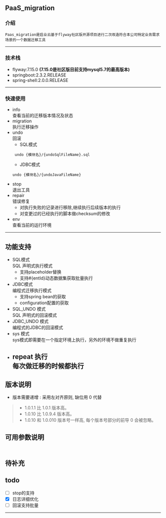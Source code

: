 ## PaaS_migration
### 介绍
    Paas_migration是启业云基于flyway社区版开源项目进行二次改造符合本公司特定业务需求场景的一个数据迁移工具
---
### 技术栈
* flyway:7.15.0 **(7.15.0是社区版目前支持mysql5.7的最高版本)**
* springboot:2.3.2.RELEASE
* spring-shell:2.0.0.RELEASE
---
### 快速使用
* info
   <br>查看当前的迁移版本情况及状态
* migration
   <br>执行迁移操作
* undo
  <br>回滚
    * SQL模式
   ```
    undo {模块名}/{undoSqlFileName}.sql
    ```
    * JDBC模式
  ```
  undo {模块名}/{undoJavaFileName}
  ```
* stop
  <br>退出工具
* repair
  <br>错误修复
    * 对执行失败的记录进行移除,继续执行后续版本的执行
    * 对变更过的已经执行的脚本做checksum的修改
* env
 <br>查看当前的运行环境
 ---
## 功能支持
* SQL模式
 <br>SQL 声明式执行模式
    * 支持placeholder替换
    * 支持#{entId}动态数据集获取批量执行
* JDBC模式
   <br>编程式迁移执行模式
    * 支持spring bean的获取
    * configuration配置的获取
* SQL_UNDO 模式
  <br>SQL 声明式的回滚模式
* JDBC_UNDO 模式
   <br>编程式的JDBC的回滚模式
* sys 模式
  <br>sys模式即需要在一个指定环境上执行，另外的环境不做重复执行
* repeat 执行
  <br>每次做迁移的时候都执行
   ---
## 版本说明
* 版本需要递增 : 采用左对齐原则, 缺位用 0 代替
>  * 1.0.1.1 比 1.0.1 版本高。
> * 1.0.10 比 1.0.9.4 版本高。
> * 1.0.10 和 1.0.010 版本号一样高, 每个版本号部分的前导 0 会被忽略。

## 可用参数说明
<br>待补充
 ---
 ## todo
- [ ] stop的支持
- [X] 日志详细优化
- [ ] 回滚支持批量
 ---


